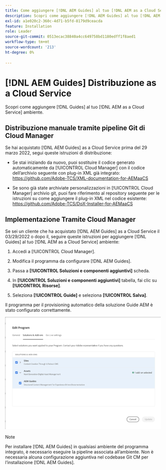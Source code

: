 ```yaml
---
title: Come aggiungere [!DNL AEM Guides] al tuo [!DNL AEM as a Cloud Service] ambiente
description: Scopri come aggiungere [!DNL AEM Guides] al tuo [!DNL AEM as a Cloud Service] ambiente
exl-id: a1e020c2-360c-4d71-b5fd-8179d9ceacda
feature: Installation
role: Leader
source-git-commit: 0513ecac38840a4cc649758bd1180edff1f8aed1
workflow-type: tm+mt
source-wordcount: '213'
ht-degree: 0%

---
```


# [!DNL AEM Guides] Distribuzione as a Cloud Service

Scopri come aggiungere [!DNL Guides] al tuo [!DNL AEM as a Cloud Service] ambiente.

## Distribuzione manuale tramite pipeline Git di Cloud Manager

Se hai acquistato [!DNL AEM Guides] as a Cloud Service prima del 29 marzo 2022, segui queste istruzioni di distribuzione:

* Se stai iniziando da nuovo, puoi sostituire il codice generato automaticamente da [!UICONTROL Cloud Manager] con il codice dell’archivio seguente con plug-in XML già integrato: https://github.com/Adobe-TCS/XML-documentation-for-AEMaaCS

* Se sono già state archiviate personalizzazioni in [!UICONTROL Cloud Manager] archivio git, puoi fare riferimento al repository seguente per le istruzioni su come aggiungere il plug-in XML nel codice esistente: https://github.com/Adobe-TCS/DoX-Installer-for-AEMaaCS

## Implementazione Tramite Cloud Manager

Se sei un cliente che ha acquistato [!DNL AEM Guides] as a Cloud Service il 03/29/2022 o dopo il, seguire queste istruzioni per aggiungere [!DNL Guides] al tuo [!DNL AEM as a Cloud Service] ambiente:

1. Accedi a [!UICONTROL Cloud Manager].

1. Modifica il programma da configurare [!DNL AEM Guides].

1. Passa a **[!UICONTROL Soluzioni e componenti aggiuntivi]** scheda.

1. In **[!UICONTROL Soluzioni e componenti aggiuntivi]** tabella, fai clic su **[!UICONTROL Risorse]**.

1. Seleziona **[!UICONTROL Guide]** e seleziona **[!UICONTROL Salva]**.

Il programma per il provisioning automatico della soluzione Guide AEM è stato configurato correttamente.

![Configurazione della soluzione AEM Guides](assets/addon-configuration.png)

>[!NOTE]
>
>Per installare [!DNL AEM Guides] in qualsiasi ambiente del programma integrato, è necessario eseguire la pipeline associata all’ambiente. Non è necessaria alcuna configurazione aggiuntiva nel codebase Git CM per l’installazione [!DNL AEM Guides].
